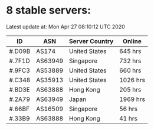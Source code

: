# 8 stable servers:

Latest update at: Mon Apr 27 08:10:12 UTC 2020

| ID | ASN | Server Country | Online |
| -- | --- | -------------- | ------ |
| #.D09B | AS174 | United States | 645 hrs |
| #.7F1D | AS63949 | Singapore | 732 hrs |
| #.9FC3 | AS53889 | United States | 660 hrs |
| #.C348 | AS35913 | United States | 1026 hrs |
| #.BD3E | AS63888 | Hong Kong | 205 hrs |
| #.2A79 | AS63949 | Japan | 1969 hrs |
| #.66BF | AS16509 | Singapore | 56 hrs |
| #.33B9 | AS63888 | Hong Kong | 41 hrs |

